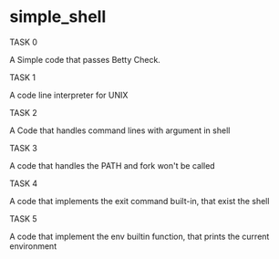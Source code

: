 # simple_shell

TASK 0

A Simple code that passes Betty Check.


TASK 1

A code line interpreter for UNIX


TASK 2

A Code that handles command lines with argument in shell


TASK 3

A code that handles the PATH and fork won't be called


TASK 4

A code that implements the exit command built-in, that exist the shell


TASK 5

A code that implement the env builtin function, that prints the current environment
